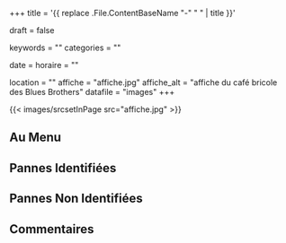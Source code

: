 +++
title = '{{ replace .File.ContentBaseName "-" " " | title }}'

draft = false

keywords =  ""
categories = ""

date = 
horaire = ""

location = ""
affiche = "affiche.jpg"
affiche_alt = "affiche du café bricole des Blues Brothers"
datafile = "images"
+++

<div class="w-1/6 mx-auto">
{{< images/srcsetInPage src="affiche.jpg" >}}
</div>

## Au Menu

## Pannes Identifiées

## Pannes Non Identifiées

## Commentaires
